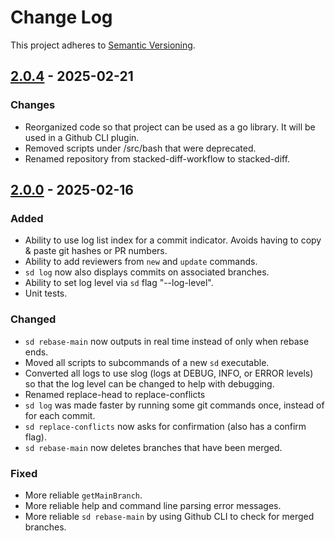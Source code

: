 # Change Log

This project adheres to [Semantic Versioning](https://semver.org/spec/v2.0.0.html).

## [2.0.4](https://github.com/joshallenit/stacked-diff/compare/v2.0.0...v2.0.4) - 2025-02-21

### Changes

- Reorganized code so that project can be used as a go library. It will be used in a Github CLI plugin.
- Removed scripts under /src/bash that were deprecated.
- Renamed repository from stacked-diff-workflow to stacked-diff.

## [2.0.0](https://github.com/joshallenit/stacked-diff/compare/v1.3.0...v2.0.0) - 2025-02-16

### Added

- Ability to use log list index for a commit indicator. Avoids having to copy & paste git hashes or PR numbers.
- Ability to add reviewers from `new` and `update` commands. 
- `sd log` now also displays commits on associated branches.
- Ability to set log level via `sd` flag "--log-level".
- Unit tests.

### Changed

- `sd rebase-main` now outputs in real time instead of only when rebase ends.
- Moved all scripts to subcommands of a new `sd` executable.
- Converted all logs to use slog (logs at DEBUG, INFO, or ERROR levels) so that the log level can be changed to help with debugging. 
- Renamed replace-head to replace-conflicts
- `sd log` was made faster by running some git commands once, instead of for each commit.
- `sd replace-conflicts` now asks for confirmation (also has a confirm flag).
- `sd rebase-main` now deletes branches that have been merged.

### Fixed

- More reliable `getMainBranch`.
- More reliable help and command line parsing error messages.
- More reliable `sd rebase-main` by using Github CLI to check for merged branches.
